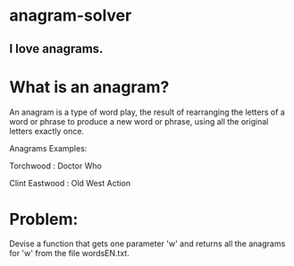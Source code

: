 # anagram-solver

## I love anagrams.

# What is an anagram?
An anagram is a type of word play, the result of rearranging the letters of a word or phrase to produce a new word or phrase, using all the original letters exactly once. 

Anagrams Examples: 

Torchwood : Doctor Who

Clint Eastwood : Old West Action


# Problem: 
Devise a function that gets one parameter 'w' and returns all the anagrams for 'w' from the file wordsEN.txt.